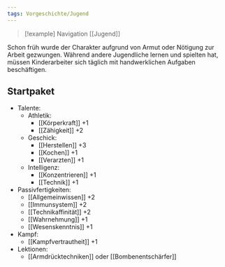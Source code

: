 ```yaml
---
tags: Vorgeschichte/Jugend
---
```

> [!example] Navigation 
>  [[Jugend]]

Schon früh wurde der Charakter aufgrund von Armut oder Nötigung zur Arbeit gezwungen. Während andere Jugendliche lernen und spielten hat, müssen Kinderarbeiter sich täglich mit handwerklichen Aufgaben beschäftigen.


## Startpaket
- Talente:
	- Athletik:
		- [[Körperkraft]] +1
		- [[Zähigkeit]] +2
	- Geschick:
		- [[Herstellen]] +3
		- [[Kochen]] +1
		- [[Verarzten]] +1
	- Intelligenz:
		- [[Konzentrieren]] +1
		- [[Technik]] +1
- Passivfertigkeiten:
	- [[Allgemeinwissen]] +2
	- [[Immunsystem]] +2
	- [[Technikaffinität]] +2
	- [[Wahrnehmung]] +1
	- [[Wesenskenntnis]] +1
- Kampf:
	- [[Kampfvertrautheit]] +1
- Lektionen:
	- [[Armdrücktechniken]] oder [[Bombenentschärfer]]